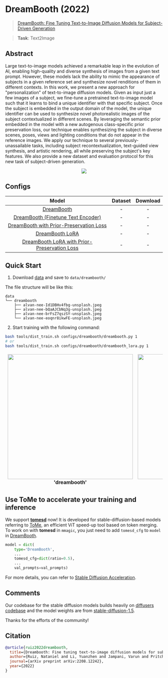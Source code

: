 # DreamBooth (2022)

> [DreamBooth: Fine Tuning Text-to-Image Diffusion Models for Subject-Driven Generation](https://arxiv.org/abs/2208.12242)

> **Task**: Text2Image

<!-- [ALGORITHM] -->

## Abstract

<!-- [ABSTRACT] -->

Large text-to-image models achieved a remarkable leap in the evolution of AI, enabling high-quality and diverse synthesis of images from a given text prompt. However, these models lack the ability to mimic the appearance of subjects in a given reference set and synthesize novel renditions of them in different contexts. In this work, we present a new approach for "personalization" of text-to-image diffusion models. Given as input just a few images of a subject, we fine-tune a pretrained text-to-image model such that it learns to bind a unique identifier with that specific subject. Once the subject is embedded in the output domain of the model, the unique identifier can be used to synthesize novel photorealistic images of the subject contextualized in different scenes. By leveraging the semantic prior embedded in the model with a new autogenous class-specific prior preservation loss, our technique enables synthesizing the subject in diverse scenes, poses, views and lighting conditions that do not appear in the reference images. We apply our technique to several previously-unassailable tasks, including subject recontextualization, text-guided view synthesis, and artistic rendering, all while preserving the subject's key features. We also provide a new dataset and evaluation protocol for this new task of subject-driven generation.

<!-- [IMAGE] -->

<div align=center>
<img src="https://user-images.githubusercontent.com/28132635/232406756-04dc1fbe-abde-4bb5-950c-ad3e125d5252.png">
</div>

## Configs

|                                     Model                                      | Dataset | Download |
| :----------------------------------------------------------------------------: | :-----: | :------: |
|                         [DreamBooth](./dreambooth.py)                          |    -    |    -     |
|  [DreamBooth (Finetune Text Encoder)](./dreambooth-finetune_text_encoder.py)   |    -    |    -     |
|      [DreamBooth with Prior-Preservation Loss](./dreambooth-prior_pre.py)      |    -    |    -     |
|                    [DreamBooth LoRA](./dreambooth-lora.py)                     |    -    |    -     |
| [DreamBooth LoRA with Prior-Preservation Loss](./dreambooth-lora-prior_pre.py) |    -    |    -     |

## Quick Start

1. Download [data](https://drive.google.com/drive/folders/1BO_dyz-p65qhBRRMRA4TbZ8qW4rB99JZ) and save to `data/dreambooth/`

The file structure will be like this:

```text
data
└── dreambooth
    ├── alvan-nee-Id1DBHv4fbg-unsplash.jpeg
    ├── alvan-nee-bQaAJCbNq3g-unsplash.jpeg
    ├── alvan-nee-brFsZ7qszSY-unsplash.jpeg
    └── alvan-nee-eoqnr8ikwFE-unsplash.jpeg
```

2. Start training with the following command:

```bash
bash tools/dist_train.sh configs/dreambooth/dreambooth.py 1
# or
bash tools/dist_train.sh configs/dreambooth/dreambooth_lora.py 1
```

<table align="center">
<thead>
  <tr>
    <td>
<div align="center">
  <img src="https://user-images.githubusercontent.com/28132635/232682088-26424e69-f697-49bc-a706-d03245ff25b1.png" width="400"/>
  <br/>
  <b>'dreambooth'</b>
</div></td>
    <td>
<div align="center">
  <img src="https://user-images.githubusercontent.com/28132635/232682057-fbc99047-e2d0-433e-bbc5-4f2d4ec18191.png" width="400"/>
  <br/>
  <b>'dreambooth-lora'</b>
</div></td>
    <td>
</thead>
</table>

## Use ToMe to accelerate your training and inference

We support **[tomesd](https://github.com/dbolya/tomesd)** now! It is developed for stable-diffusion-based models referring to [ToMe](https://github.com/facebookresearch/ToMe), an efficient ViT speed-up tool based on token merging. To work on with **tomesd** in `mmagic`, you just need to add `tomesd_cfg` to `model` in [DreamBooth](./dreambooth.py).

```python
model = dict(
    type='DreamBooth',
    ...
    tomesd_cfg=dict(ratio=0.5),
    ...
    val_prompts=val_prompts)
```

For more details, you can refer to [Stable Diffusion Acceleration](../stable_diffusion/README.md#use-tome-to-accelerate-your-stable-diffusion-model).

## Comments

Our codebase for the stable diffusion models builds heavily on [diffusers codebase](https://github.com/huggingface/diffusers) and the model weights are from [stable-diffusion-1.5](https://github.com/huggingface/diffusers/blob/main/src/diffusers/pipelines/stable_diffusion/pipeline_stable_diffusion_controlnet.py).

Thanks for the efforts of the community!

## Citation

```bibtex
@article{ruiz2022dreambooth,
  title={Dreambooth: Fine tuning text-to-image diffusion models for subject-driven generation},
  author={Ruiz, Nataniel and Li, Yuanzhen and Jampani, Varun and Pritch, Yael and Rubinstein, Michael and Aberman, Kfir},
  journal={arXiv preprint arXiv:2208.12242},
  year={2022}
}
```
